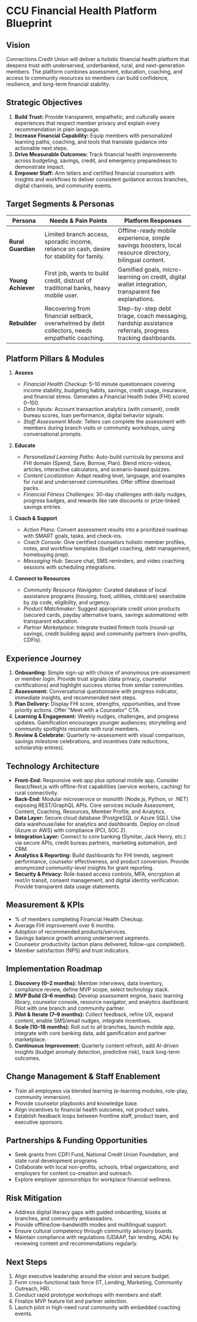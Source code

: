 # CCU Financial Health Platform Blueprint

## Vision
Connections Credit Union will deliver a holistic financial health platform that deepens trust with underserved, underbanked, rural, and next-generation members. The platform combines assessment, education, coaching, and access to community resources so members can build confidence, resilience, and long-term financial stability.

## Strategic Objectives
1. **Build Trust:** Provide transparent, empathetic, and culturally aware experiences that respect member privacy and explain every recommendation in plain language.
2. **Increase Financial Capability:** Equip members with personalized learning paths, coaching, and tools that translate guidance into actionable next steps.
3. **Drive Measurable Outcomes:** Track financial health improvements across budgeting, savings, credit, and emergency preparedness to demonstrate impact.
4. **Empower Staff:** Arm tellers and certified financial counselors with insights and workflows to deliver consistent guidance across branches, digital channels, and community events.

## Target Segments & Personas
| Persona | Needs & Pain Points | Platform Responses |
| --- | --- | --- |
| **Rural Guardian** | Limited branch access, sporadic income, reliance on cash, desire for stability for family. | Offline-ready mobile experience, simple savings boosters, local resource directory, bilingual content. |
| **Young Achiever** | First job, wants to build credit, distrust of traditional banks, heavy mobile user. | Gamified goals, micro-learning on credit, digital wallet integration, transparent fee explanations. |
| **Rebuilder** | Recovering from financial setback, overwhelmed by debt collectors, needs empathetic coaching. | Step-by-step debt triage, coach messaging, hardship assistance referrals, progress tracking dashboards. |

## Platform Pillars & Modules
1. **Assess**
   - *Financial Health Checkup:* 5–10 minute questionnaire covering income stability, budgeting habits, savings, credit usage, insurance, and financial stress. Generates a Financial Health Index (FHI) scored 0–100.
   - *Data Inputs:* Account transaction analytics (with consent), credit bureau scores, loan performance, digital behavior signals.
   - *Staff Assessment Mode:* Tellers can complete the assessment with members during branch visits or community workshops, using conversational prompts.

2. **Educate**
   - *Personalized Learning Paths:* Auto-build curricula by persona and FHI domain (Spend, Save, Borrow, Plan). Blend micro-videos, articles, interactive calculators, and scenario-based quizzes.
   - *Content Localization:* Adapt reading level, language, and examples for rural and underserved communities. Offer offline download packs.
   - *Financial Fitness Challenges:* 30-day challenges with daily nudges, progress badges, and rewards like rate discounts or prize-linked savings entries.

3. **Coach & Support**
   - *Action Plans:* Convert assessment results into a prioritized roadmap with SMART goals, tasks, and check-ins.
   - *Coach Console:* Give certified counselors holistic member profiles, notes, and workflow templates (budget coaching, debt management, homebuying prep).
   - *Messaging Hub:* Secure chat, SMS reminders, and video coaching sessions with scheduling integrations.

4. **Connect to Resources**
   - *Community Resource Navigator:* Curated database of local assistance programs (housing, food, utilities, childcare) searchable by zip code, eligibility, and urgency.
   - *Product Matchmaker:* Suggest appropriate credit union products (secured cards, payday alternative loans, savings automations) with transparent education.
   - *Partner Marketplace:* Integrate trusted fintech tools (round-up savings, credit building apps) and community partners (non-profits, CDFIs).

## Experience Journey
1. **Onboarding:** Simple sign-up with choice of anonymous pre-assessment or member login. Provide trust signals (data privacy, counselor certifications) and highlight success stories from similar communities.
2. **Assessment:** Conversational questionnaire with progress indicator, immediate insights, and recommended next steps.
3. **Plan Delivery:** Display FHI score, strengths, opportunities, and three priority actions. Offer "Meet with a Counselor" CTA.
4. **Learning & Engagement:** Weekly nudges, challenges, and progress updates. Gamification encourages younger audiences; storytelling and community spotlights resonate with rural members.
5. **Review & Celebrate:** Quarterly re-assessment with visual comparison, savings milestone celebrations, and incentives (rate reductions, scholarship entries).

## Technology Architecture
- **Front-End:** Responsive web app plus optional mobile app. Consider React/Next.js with offline-first capabilities (service workers, caching) for rural connectivity.
- **Back-End:** Modular microservice or monolith (Node.js, Python, or .NET) exposing REST/GraphQL APIs. Core services include Assessment, Content, Coaching, Resources, Member Profile, and Analytics.
- **Data Layer:** Secure cloud database (PostgreSQL or Azure SQL). Use data warehouse/lake for analytics and dashboards. Deploy on cloud (Azure or AWS) with compliance (PCI, SOC 2).
- **Integration Layer:** Connect to core banking (Symitar, Jack Henry, etc.) via secure APIs, credit bureau partners, marketing automation, and CRM.
- **Analytics & Reporting:** Build dashboards for FHI trends, segment performance, counselor effectiveness, and product conversion. Provide anonymized community-level insights for grant reporting.
- **Security & Privacy:** Role-based access controls, MFA, encryption at rest/in transit, consent management, and digital identity verification. Provide transparent data usage statements.

## Measurement & KPIs
- % of members completing Financial Health Checkup.
- Average FHI improvement over 6 months.
- Adoption of recommended products/services.
- Savings balance growth among underserved segments.
- Counselor productivity (action plans delivered, follow-ups completed).
- Member satisfaction (NPS) and trust indicators.

## Implementation Roadmap
1. **Discovery (0–2 months):** Member interviews, data inventory, compliance review, define MVP scope, select technology stack.
2. **MVP Build (3–6 months):** Develop assessment engine, basic learning library, counselor console, resource navigator, and analytics dashboard. Pilot with one branch and community partner.
3. **Pilot & Iterate (7–9 months):** Collect feedback, refine UX, expand content, enable SMS/email nudges, integrate incentives.
4. **Scale (10–18 months):** Roll out to all branches, launch mobile app, integrate with core banking data, add gamification and partner marketplace.
5. **Continuous Improvement:** Quarterly content refresh, add AI-driven insights (budget anomaly detection, predictive risk), track long-term outcomes.

## Change Management & Staff Enablement
- Train all employees via blended learning (e-learning modules, role-play, community immersion).
- Provide counselor playbooks and knowledge base.
- Align incentives to financial health outcomes, not product sales.
- Establish feedback loops between frontline staff, product team, and executive sponsors.

## Partnerships & Funding Opportunities
- Seek grants from CDFI Fund, National Credit Union Foundation, and state rural development programs.
- Collaborate with local non-profits, schools, tribal organizations, and employers for content co-creation and outreach.
- Explore employer sponsorships for workplace financial wellness.

## Risk Mitigation
- Address digital literacy gaps with guided onboarding, kiosks at branches, and community ambassadors.
- Provide offline/low-bandwidth modes and multilingual support.
- Ensure cultural competency through community advisory boards.
- Maintain compliance with regulations (UDAAP, fair lending, ADA) by reviewing content and recommendations regularly.

## Next Steps
1. Align executive leadership around the vision and secure budget.
2. Form cross-functional task force (IT, Lending, Marketing, Community Outreach, HR).
3. Conduct rapid prototype workshops with members and staff.
4. Finalize MVP feature list and partner selection.
5. Launch pilot in high-need rural community with embedded coaching events.

